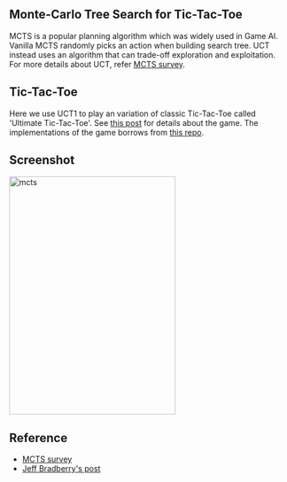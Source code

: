 ## Monte-Carlo Tree Search for Tic-Tac-Toe
MCTS is a popular planning algorithm which was widely used in Game AI.
Vanilla MCTS randomly picks an action when building search tree. UCT instead uses an algorithm that can trade-off exploration and exploitation. For more details about UCT, refer [MCTS survey](http://pubs.doc.ic.ac.uk/survey-mcts-methods/survey-mcts-methods.pdf).    

## Tic-Tac-Toe
Here we use UCT1 to play an variation of classic Tic-Tac-Toe called 'Ultimate Tic-Tac-Toe'.
See [this post]( http://mathwithbaddrawings.com/2013/06/16/ultimate-tic-tac-toe/ ) for details about the game.
The implementations of the game borrows from [this repo](https://github.com/jbradberry/ultimate_tictactoe).

## Screenshot
<img src="https://github.com/borgwang/toys/raw/master/algorithm-MCTS/mcts.png" width="300" height="430" alt="mcts" align=center />

## Reference
* [MCTS survey](http://pubs.doc.ic.ac.uk/survey-mcts-methods/survey-mcts-methods.pdf)
* [Jeff Bradberry's post](http://jeffbradberry.com/posts/2015/09/intro-to-monte-carlo-tree-search/)
